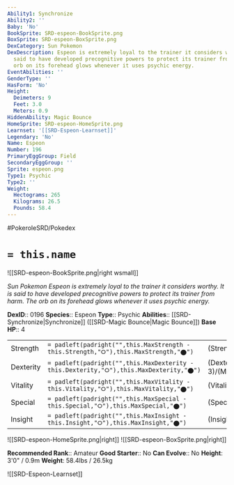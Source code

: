 ```yaml
---
Ability1: Synchronize
Ability2: ''
Baby: 'No'
BookSprite: SRD-espeon-BookSprite.png
BoxSprite: SRD-espeon-BoxSprite.png
DexCategory: Sun Pokemon
DexDescription: Espeon is extremely loyal to the trainer it considers worthy. It is
  said to have developed precognitive powers to protect its trainer from harm. The
  orb on its forehead glows whenever it uses psychic energy.
EventAbilities: ''
GenderType: ''
HasForm: 'No'
Height:
  Deimeters: 9
  Feet: 3.0
  Meters: 0.9
HiddenAbility: Magic Bounce
HomeSprite: SRD-espeon-HomeSprite.png
Learnset: '[[SRD-Espeon-Learnset]]'
Legendary: 'No'
Name: Espeon
Number: 196
PrimaryEggGroup: Field
SecondaryEggGroup: ''
Sprite: espeon.png
Type1: Psychic
Type2: ''
Weight:
  Hectograms: 265
  Kilograms: 26.5
  Pounds: 58.4
---
```


#PokeroleSRD/Pokedex

# `= this.name`

![[SRD-espeon-BookSprite.png|right wsmall]]

*Sun Pokemon*
*Espeon is extremely loyal to the trainer it considers worthy. It is said to have developed precognitive powers to protect its trainer from harm. The orb on its forehead glows whenever it uses psychic energy.*

**DexID**:: 0196
**Species**:: Espeon
**Type**:: Psychic
**Abilities**:: [[SRD-Synchronize|Synchronize]] ([[SRD-Magic Bounce|Magic Bounce]])
**Base HP**:: 4

|           |                                                                                        |                                          |
| --------- | -------------------------------------------------------------------------------------- | ---------------------------------------- |
| Strength  | `= padleft(padright("",this.MaxStrength - this.Strength,"⭘"),this.MaxStrength,"⬤")`    | (Strength::2)/(MaxStrength::4)   |
| Dexterity | `= padleft(padright("",this.MaxDexterity - this.Dexterity,"⭘"),this.MaxDexterity,"⬤")` | (Dexterity:: 3)/(MaxDexterity::6) |
| Vitality  | `= padleft(padright("",this.MaxVitality - this.Vitality,"⭘"),this.MaxVitality,"⬤")`    | (Vitality::2)/(MaxVitality::4)   |
| Special   | `= padleft(padright("",this.MaxSpecial - this.Special,"⭘"),this.MaxSpecial,"⬤")`       | (Special::3)/(MaxSpecial::7)     |
| Insight   | `= padleft(padright("",this.MaxInsight - this.Insight,"⭘"),this.MaxInsight,"⬤")`       | (Insight::3)/(MaxInsight::6)     |

![[SRD-espeon-HomeSprite.png|right]]
![[SRD-espeon-BoxSprite.png|right]]

**Recommended Rank**:: Amateur
**Good Starter**:: No
**Can Evolve**:: No
**Height**: 3'0" / 0.9m
**Weight**: 58.4lbs / 26.5kg

![[SRD-Espeon-Learnset]]